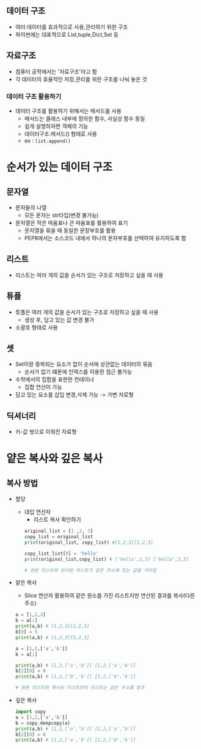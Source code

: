 ## 데이터 구조
- 여러 데이터를 효과적으로 사용,관리하기 위한 구조
- 파이썬에는 대표적으로 List,tuple,Dict,Set 등

## 자료구조
- 컴퓨터 공학에서는 '자료구조'라고 함
- 각 데이터의 효율적인 저장,관리를 위한 구조를 나눠 놓은 것

### 데이터 구조 활용하기
- 데이터 구조를 활용하기 위해서는 메서드를 사용
  - 메서드는 클래스 내부에 정의한 함수, 사실상 함수 동일
  - 쉽게 설명하자면 객체의 기능
  - 데이터구조.메서드() 형태로 사용
  -  ex : ```list.append()```


# 순서가 있는 데이터 구조

## 문자열
- 문자들의 나열
  - 모든 문자는 str타입(변경 불가능)
- 문자열은 작은 따옴표나 큰 따옴표를 활용하여 표기
  - 문자열을 묶을 때 동일한 문장부호를 활용
  - PEP8에서는 소스코드 내에서 하나의 문자부호를 선택하여 유지하도록 함


## 리스트
- 리스트는 여러 개의 값을 순서가 있는 구조로 저장하고 싶을 때 사용

## 튜플
- 튜플은 여러 개의 값을 순서가 있는 구조로 저장하고 싶을 때 사용
  - 생성 후, 담고 있는 값 변경 불가
- 소괄호 형태로 사용

## 셋
- Set이랑 중복되는 요소가 없이 순서에 상관없는 데이터의 묶음
  - 순서가 없기 떄문에 인덱스를 이용한 접근 불가능
- 수학에서의 집합을 표현한 컨테이너
  - 집합 연산이 가능
- 담고 있는 요소를 삽입 변경,삭제 가능 -> 가변 자료형 
## 딕셔너리
- 키-값 쌍으로 이워진 자료형

# 얕은 복사와 깊은 복사
## 복사 방법
- 할당
  - 대입 연산자
    - 리스트 복사 확인하기
    ```python
    original_list = [1 ,2, 3]
    copy_list = original_list
    print(original_list, copy_list) #[1,2,3][1,2,3]

    copy_list_list[0] = 'hello'
    print(original_list,copy_list) # ['hello',2,3] ['hello',2,3]

    # 원본 리스트와 본사된 리스트가 같은 주소에 있는 값을 가리킴
    ```

- 얕은 복사
  - Slice 연산자 활용하여 같은 원소를 가진 리스트지만 연산된 결과를 복사(다른 주소)
  ```python
  a = [1,2,3]
  b = a[:]
  print(a,b) # [1,2,3][1,2,3]
  b[0] = 5
  print(a,b) # [1,2,3][5,2,3]
  ```

  ```python
  a = [1,2,['a','b']]
  b = a[:]

  print(a,b) # [1,2,['a','b']] [1,2,['a','b']]
  b[2][0] = 0
  print(a,b) # [1,2,['0','b']] [1,2,['0','b']]

  # 원본 리스트와 복사된 리스트안의 리스트는 같은 주소를 참조 
  ```

- 깊은 복사
  ```python
  import copy
  a = [1,2,['a','b']]
  b = copy.deepcopy(a)
  print(a,b) # [1,2,['a','b']] [1,2,['a','b']]
  b[2][0] = 0
  print(a,b) # [1,2,['a','b']] [1,2,['0','b']]
  ```
  